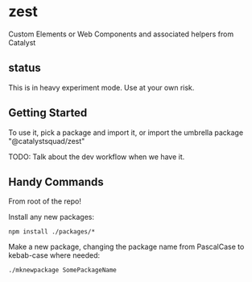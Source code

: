# zest
Custom Elements or Web Components and associated helpers from Catalyst

## status

This is in heavy experiment mode. Use at your own risk.

## Getting Started

To use it, pick a package and import it, or import the umbrella package "@catalystsquad/zest"

TODO: Talk about the dev workflow when we have it.

## Handy Commands

From root of the repo!

Install any new packages:

`npm install ./packages/*`

Make a new package, changing the package name from PascalCase to kebab-case where needed:

`./mknewpackage SomePackageName`
